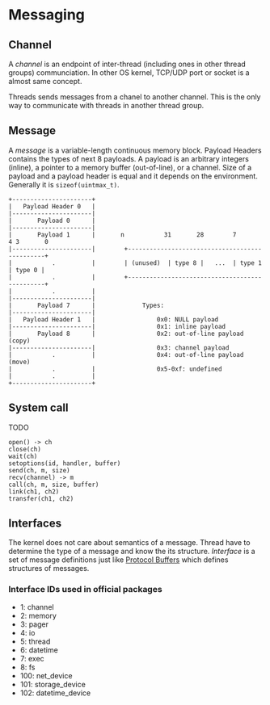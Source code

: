 Messaging
==========

Channel
-------
A *channel* is an endpoint of inter-thread (including ones in other thread
groups) communciation. In other OS kernel, TCP/UDP port or socket is a
almost same concept.

Threads sends messages from a chanel to another channel. This is the only
way to communicate with threads in another thread group.

Message
-------
A *message* is a variable-length continuous memory block. Payload Headers contains
the types of next 8 payloads. A payload is an arbitrary integers (inline), a pointer
to a memory buffer (out-of-line), or a channel. Size of a payload and a payload header
is equal and it depends on the environment. Generally it is `sizeof(uintmax_t)`.

```
+----------------------+
|   Payload Header 0   |
|----------------------|
|       Payload 0      |
|----------------------|
|       Payload 1      |       n           31       28        7       4 3       0
|----------------------|        +-----------------------------------------------+
|           .          |        | (unused)  | type 8 |   ...  | type 1 | type 0 |
|           .          |        +-----------------------------------------------+
|           .          |
|----------------------|
|       Payload 7      |             Types:
|----------------------|
|   Payload Header 1   |                 0x0: NULL payload
|----------------------|                 0x1: inline payload
|       Payload 8      |                 0x2: out-of-line payload (copy)
|----------------------|                 0x3: channel payload
|           .          |                 0x4: out-of-line payload (move)
|           .          |                 0x5-0xf: undefined
|           .          |
+----------------------+
```

System call
-----------
TODO

```
open() -> ch
close(ch)
wait(ch)
setoptions(id, handler, buffer)
send(ch, m, size)
recv(channel) -> m
call(ch, m, size, buffer)
link(ch1, ch2)
transfer(ch1, ch2)
```

Interfaces
-----------
The kernel does not care about semantics of a message. Thread have to determine the
type of a message and know the its structure. *Interface* is a set of message definitions just
like [Protocol Buffers](https://developers.google.com/protocol-buffers/) which defines
structures of messages.

### Interface IDs used in official packages
- 1: channel
- 2: memory
- 3: pager
- 4: io
- 5: thread
- 6: datetime
- 7: exec
- 8: fs
- 100: net_device
- 101: storage_device
- 102: datetime_device
